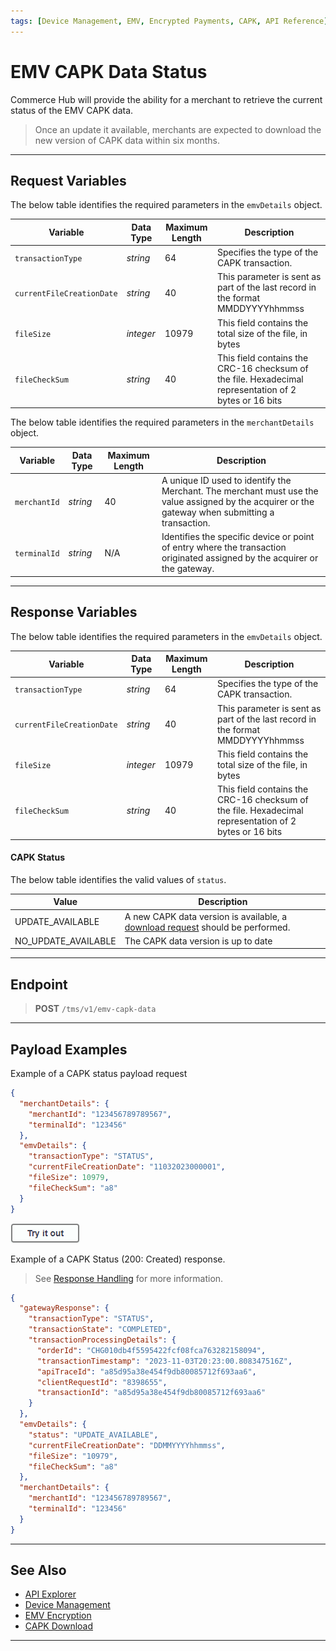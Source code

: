 ```yaml
---
tags: [Device Management, EMV, Encrypted Payments, CAPK, API Reference]
---
```


# EMV CAPK Data Status

Commerce Hub will provide the ability for a merchant to retrieve the current status of the EMV CAPK data.

<!-- theme: info -->
> Once an update it available, merchants are expected to download the new version of CAPK data within six months.

---

## Request Variables

<!--
type: tab
titles: emvDetails, merchantDetails
-->

The below table identifies the required parameters in the `emvDetails` object.

| Variable | Data Type| Maximum Length | Description |
|---------|----------|----------------|---------|
| `transactionType`| *string* | 64 | Specifies the type of the CAPK transaction. |
|`currentFileCreationDate`| *string* | 40 | This parameter is sent as part of the last record in the format MMDDYYYYhhmmss|
| `fileSize` | *integer* | 10979 | This field contains the total size of the file, in bytes |
| `fileCheckSum`| *string* | 40 | This field contains the CRC-16 checksum of the file. Hexadecimal representation of 2 bytes or 16 bits |

<!--
type: tab
-->

The below table identifies the required parameters in the `merchantDetails` object.

| Variable | Data Type| Maximum Length | Description |
|---------|----------|----------------|---------|
|`merchantId` | *string* | 40 | A unique ID used to identify the Merchant. The merchant must use the value assigned by the acquirer or the gateway when submitting a transaction. |
|`terminalId` | *string* | N/A |Identifies the specific device or point of entry where the transaction originated assigned by the acquirer or the gateway. |

<!-- type: tab-end -->

---

## Response Variables

<!--
type: tab
titles: emvDetails
-->

The below table identifies the required parameters in the `emvDetails` object.

| Variable | Data Type| Maximum Length | Description |
|---------|----------|----------------|---------|
| `transactionType`| *string* | 64 | Specifies the type of the CAPK transaction. |
|`currentFileCreationDate`| *string* | 40 | This parameter is sent as part of the last record in the format MMDDYYYYhhmmss|
| `fileSize` | *integer* | 10979 | This field contains the total size of the file, in bytes |
| `fileCheckSum`| *string* | 40 | This field contains the CRC-16 checksum of the file. Hexadecimal representation of 2 bytes or 16 bits |

<!-- type: tab-end -->

#### CAPK Status

The below table identifies the valid values of `status`.

| Value | Description |
| -------- | ----------- |
| UPDATE_AVAILABLE | A new CAPK data version is available, a [download request](?path=docs/In-Person/Device_Management/CAPK-Download.md) should be performed. |
| NO_UPDATE_AVAILABLE | The CAPK data version is up to date |

---

## Endpoint
<!-- theme: success -->
>**POST** `/tms/v1/emv-capk-data`

---

## Payload Examples

<!--
type: tab
titles: Request, Response
-->

Example of a CAPK status payload request

```json
{
  "merchantDetails": {
    "merchantId": "123456789789567",
    "terminalId": "123456"
  },
  "emvDetails": {
    "transactionType": "STATUS",
    "currentFileCreationDate": "11032023000001",
    "fileSize": 10979,
    "fileCheckSum": "a8"
  }
}
```

[![Try it out](../../../../assets/images/button.png)](../api/?type=post&path=/tms/v1/emv-capk-data)

<!--
type: tab
-->

Example of a CAPK Status (200: Created) response.

<!-- theme: info -->
> See [Response Handling](?path=docs/Resources/Guides/Response-Codes/Response-Handling.md) for more information.

```json
{
  "gatewayResponse": {
    "transactionType": "STATUS",
    "transactionState": "COMPLETED",
    "transactionProcessingDetails": {
      "orderId": "CHG010db4f5595422fcf08fca763282158094",
      "transactionTimestamp": "2023-11-03T20:23:00.808347516Z",
      "apiTraceId": "a85d95a38e454f9db80085712f693aa6",
      "clientRequestId": "8398655",
      "transactionId": "a85d95a38e454f9db80085712f693aa6"
    }
  },
  "emvDetails": {
    "status": "UPDATE_AVAILABLE",
    "currentFileCreationDate": "DDMMYYYYhhmmss",
    "fileSize": "10979",
    "fileCheckSum": "a8"
  },
  "merchantDetails": {
    "merchantId": "123456789789567",
    "terminalId": "123456"
  }
}
```
<!-- type: tab-end -->

---

## See Also

- [API Explorer](../api/?type=post&path=/tms/v1/capk-data)
- [Device Management](?path=docs/Resources/API-Documents/Device-Management)
- [EMV Encryption](?path=docs/In-Person/Encrypted-Payments/EMV.md)
- [CAPK Download](?path=docs/Resources/API-Documents/Device-Management/CAPK-Download.md)

---

